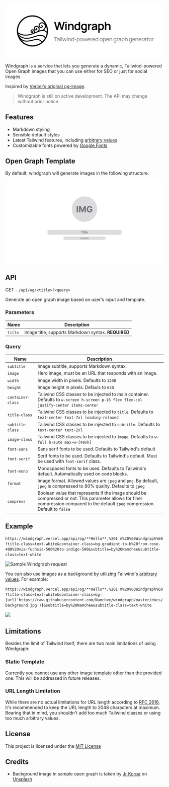<p align="center">
  <img src="./docs/banner.png" title="Windgraph" alt="Windgraph" />
</p>

Windgraph is a service that lets you generate a dynamic, Tailwind-powered Open Graph images that you can use either for SEO or just for social images.

Inspired by [Vercel's original og-image](https://github.com/vercel/og-image).

> Windgraph is still on active development. The API may change without prior notice.

## Features

- Markdown styling
- Sensible default styles
- Latest Tailwind features, including [arbitrary values](https://tailwindcss.com/docs/adding-custom-styles#using-arbitrary-values)
- Customizable fonts powered by [Google Fonts](https://fonts.google.com/)

## Open Graph Template

By default, windgraph will generate images in the following structure.

![Windgraph Template](./docs/skeleton.png)

## API

GET - `/api/og/<title>?<query>`

Generate an open graph image based on user's input and template.

### Parameters

Name | Description
---- | -----------
`title` | Image title, supports Markdown syntax. **REQUIRED**

### Query

Name | Description
---- | -----------
`subtitle` | Image subtitle, supports Markdown syntax.
`image` | Hero image, must be an URL that responds with an image.
`width` | Image width in pixels. Defaults to `1200`
`height` | Image height in pixels. Defauls to `630`
`container-class` | Tailwind CSS classes to be injected to main container. Defaults to `w-screen h-screen p-16 flex flex-col justify-center items-center`
`title-class` | Tailwind CSS classes to be injected to `title`. Defaults to `text-center text-7xl leading-relaxed`
`subtitle-class` | Tailwind CSS classes to be injected to `subtitle`. Defaults to `text-center text-2xl`
`image-class` | Tailwind CSS classes to be injected to `image`. Defaults to `w-full h-auto max-w-[40vh]`
`font-sans` | Sans serif fonts to be used. Defaults to Tailwind's default
`font-serif` | Serif fonts to be used. Defaults to Tailwind's default. Must be used with `font-serif` class.
`font-mono` | Monospaced fonts to be used. Defaults to Tailwind's default. Automatically used on code blocks.
`format` | Image format. Allowed values are `jpeg` and `png`. By default, `jpeg` is compressed to 80% quality. Defaults to `jpeg`
`compress` | Boolean value that represents if the image should be compressed or not. This parameter allows for finer compression compared to the default `jpeg` compression. Default to `false` 

## Example

`https://windgraph.vercel.app/api/og/**Hello**,%20I'm%20%60Windgraph%60?title-class=text-white&container-class=bg-gradient-to-b%20from-rose-400%20via-fuchsia-500%20to-indigo-500&subtitle=by%20Namchee&subtitle-class=text-white`

<img src="https://windgraph.vercel.app/api/og/**Hello**,%20I'm%20%60Windgraph%60?title-class=text-white&container-class=bg-gradient-to-b%20from-rose-400%20via-fuchsia-500%20to-indigo-500&subtitle=by%20Namchee&subtitle-class=text-white" title="Sample Windgraph request" />

You can also use images as a background by utilizing Tailwind's [arbitrary values](https://v2.tailwindcss.com/docs/just-in-time-mode#arbitrary-value-support). For example:

`https://windgraph.vercel.app/api/og/**Hello**,%20I'm%20%60Windgraph%60?title-class=text-white&container-class=bg-[url('https://raw.githubusercontent.com/Namchee/windgraph/master/docs/background.jpg')]&subtitle=by%20Namchee&subtitle-class=text-white`

<img src="https://windgraph.vercel.app/api/og/**Hello**,%20I'm%20%60Windgraph%60?title-class=text-white&container-class=bg-[url(%27https://raw.githubusercontent.com/Namchee/windgraph/master/docs/background.jpg%27)]%20bg-cover%20bg-fixed&subtitle=by%20Namchee&subtitle-class=text-white" />

## Limitations

Besides the limit of Tailwind itself, there are two main limitations of using Windgraph:

### Static Template

Currently you cannot use any other image template other than the provided one. This will be addressed in future releases.

### URL Length Limitation

While there are no actual limitations for URL length according to [RFC 2616](http://www.faqs.org/rfcs/rfc2616.html), it's recommended to keep the URL length to 2048 characters at maximum. Bearing that in mind, you shouldn't add too much Tailwind classes or using too much arbitrary values.

## License

This project is licensed under the [MIT License](./LICENSE)

## Credits

- Background image in sample open graph is taken by <a href="https://unsplash.com/@jrkorpa?utm_source=unsplash&utm_medium=referral&utm_content=creditCopyText">Jr Korpa</a> on <a href="https://unsplash.com/s/photos/neon?utm_source=unsplash&utm_medium=referral&utm_content=creditCopyText">Unsplash</a>
  
